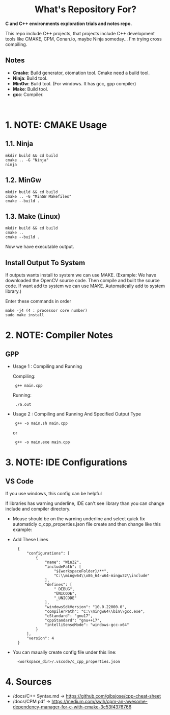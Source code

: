 
# <center> What's Repository For?
<b>C and C++ environments exploration trials and notes repo.</b>

This repo include C++ projects, that projects include C++ development tools like CMAKE, CPM, Conan.io, maybe Ninja someday... I'm trying cross compiling.

## Notes
* <b>Cmake</b>: Build generator, otomation tool. Cmake need a build tool.
* <b>Ninja</b>: Build tool.
* <b>MinGw</b>: Build tool. (For windows. It has gcc, gpp compiler)
* <b>Make</b>: Build tool.
* <b>gcc</b>: Compiler.

<br>


# 1. NOTE: CMAKE Usage

## 1.1. Ninja

    mkdir build && cd build
    cmake .. -G "Ninja"
    ninja


## 1.2. MinGw

    mkdir build && cd build
    cmake .. -G "MinGW Makefiles"
    cmake --build .

## 1.3. Make (Linux)

    mkdir build && cd build
    cmake ..
    cmake --build .


Now we have executable output.


## Install Output To System
If outputs wants install to system we can use MAKE. 
(Example: We have downloaded the OpenCV source code. Then compile and built the source code. If want add to system we can use MAKE. Automatically add to system library.)  

Enter these commands in order

    make -j4 (4 : processor core number)
    sudo make install


# 2. NOTE: Compiler Notes

## GPP

* Usage 1 : Compiling and Running

   Compiling: 
 	
       g++ main.cpp
        
 
   Running:
        
       ./a.out

* Usage 2 : Compiling and Running And Specified Output Type

       g++ -o main.sh main.cpp

   or

       g++ -o main.exe main.cpp


# 3. NOTE: IDE Configurations

## VS Code

If you use windows, this config can be helpful

If libraries has warning underline, IDE can't see library than you can change include and compiler directory. 

* Mouse should be on the warning underline and select quick fix automaticly  c_cpp_properties.json file create and then change like this example:


* Add These Lines 

        {
            "configurations": [
                {
                    "name": "Win32",
                    "includePath": [
                        "${workspaceFolder}/**",
                        "C:\\mingw64\\x86_64-w64-mingw32\\include"
                    ],
                    "defines": [
                        "_DEBUG",
                        "UNICODE",
                        "_UNICODE"
                    ],
                    "windowsSdkVersion": "10.0.22000.0",
                    "compilerPath": "C:\\mingw64\\bin\\gcc.exe",
                    "cStandard": "gnu17",
                    "cppStandard": "gnu++17",
                    "intelliSenseMode": "windows-gcc-x64"
                }
            ],
            "version": 4
        }        

* You can maually create config file under this line: 

        <workspace_dir>/.vscode/c_cpp_properties.json


# 4. Sources
* /docs/C++ Syntax.md -> https://github.com/gibsjose/cpp-cheat-sheet
* /docs/CPM pdf -> https://medium.com/swlh/cpm-an-awesome-dependency-manager-for-c-with-cmake-3c53f4376766

